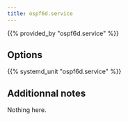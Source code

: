 ```yaml
---
title: ospf6d.service
---
```


{{% provided_by "ospf6d.service" %}}

## Options

{{% systemd_unit "ospf6d.service" %}}

## Additionnal notes

Nothing here.